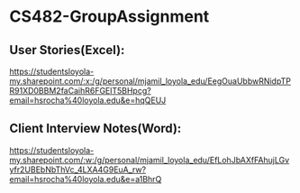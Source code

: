 # CS482-GroupAssignment

## User Stories(Excel): 
https://studentsloyola-my.sharepoint.com/:x:/g/personal/mjamil_loyola_edu/EegOuaUbbwRNidpTPR91XD0BBM2faCaihR6FGElT5BHpcg?email=hsrocha%40loyola.edu&e=hqQEUJ

## Client Interview Notes(Word): 
https://studentsloyola-my.sharepoint.com/:w:/g/personal/mjamil_loyola_edu/EfLohJbAXfFAhujLGvyfr2UBEbNbThVc_4LXA4G9EuA_rw?email=hsrocha%40loyola.edu&e=a1BhrQ
